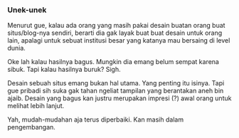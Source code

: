 ### Unek-unek

Menurut gue, kalau ada orang yang masih pakai desain buatan orang buat situs/blog-nya sendiri, berarti dia gak layak buat buat desain untuk orang lain, apalagi untuk sebuat institusi besar yang katanya mau bersaing di level dunia.

Oke lah kalau hasilnya bagus. Mungkin dia emang belum sempat karena sibuk. Tapi kalau hasilnya buruk? Sigh.

Desain sebuah situs emang bukan hal utama. Yang penting itu isinya. Tapi gue pribadi sih suka gak tahan ngeliat tampilan yang berantakan aneh bin ajaib. Desain yang bagus kan justru merupakan impresi (?) awal orang untuk melihat lebih lanjut.

Yah, mudah-mudahan aja terus diperbaiki. Kan masih dalam pengembangan.

<!-- METADATA: {"time": "2008-01-04 21:52:08", "title": "Unek-unek"} -->
